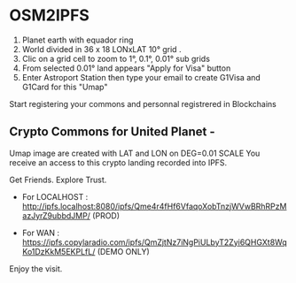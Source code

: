 # OSM2IPFS

1. Planet earth with equador ring
2. World divided in 36 x 18 LONxLAT 10° grid .
3. Clic on a grid cell to zoom to 1°, 0.1°, 0.01° sub grids
4. From selected 0.01° land appears "Apply for Visa" button
5. Enter Astroport Station then type your email to create G1Visa and G1Card for this "Umap"


Start registering your commons and personnal registrered in Blockchains

## Crypto Commons for United Planet -

Umap image are created with LAT and LON on DEG=0.01 SCALE
You receive an access to this crypto landing recorded into IPFS.

Get Friends.
Explore Trust.

* For LOCALHOST : http://ipfs.localhost:8080/ipfs/Qme4r4fHf6VfaqoXobTnzjWVwBRhRPzMazJyrZ9ubbdJMP/ (PROD)

* For WAN : https://ipfs.copylaradio.com/ipfs/QmZjtNz7iNgPiULbyT2Zyi6QHGXt8WqKo1DzKkM5EKPLfL/ (DEMO ONLY)


Enjoy the visit.
